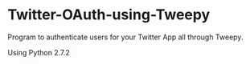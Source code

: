 Twitter-OAuth-using-Tweepy
==========================

Program to authenticate users for your Twitter App all through Tweepy. 

Using Python 2.7.2
